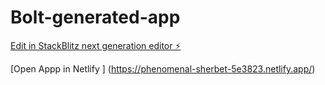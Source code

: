 # Bolt-generated-app

[Edit in StackBlitz next generation editor ⚡️](https://stackblitz.com/~/github.com/slashnotremote/Bolt-generated-app)

[Open Appp in Netlify ] (https://phenomenal-sherbet-5e3823.netlify.app/)